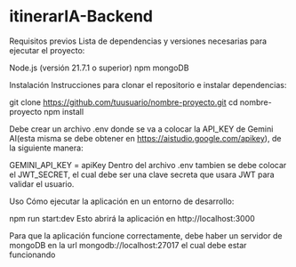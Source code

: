 # itinerarIA-Backend
Requisitos previos
Lista de dependencias y versiones necesarias para ejecutar el proyecto:

Node.js (versión 21.7.1 o superior)
npm
mongoDB

Instalación
Instrucciones para clonar el repositorio e instalar dependencias:

git clone https://github.com/tuusuario/nombre-proyecto.git
cd nombre-proyecto
npm install

Debe crear un archivo .env donde se va a colocar la API_KEY de Gemini AI(esta misma se debe obtener en https://aistudio.google.com/apikey), de la siguiente manera:

GEMINI_API_KEY = apiKey
Dentro del archivo .env tambien se debe colocar el JWT_SECRET, el cual debe ser una clave secreta que usara JWT para validar el usuario.



Uso
Cómo ejecutar la aplicación en un entorno de desarrollo:

npm run start:dev
Esto abrirá la aplicación en http://localhost:3000

Para que la aplicación funcione correctamente, debe haber un servidor de mongoDB en la url mongodb://localhost:27017 el cual debe estar funcionando
